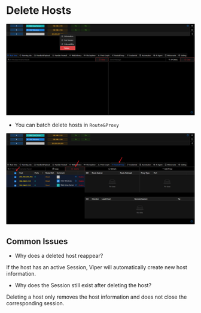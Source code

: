 # Delete Hosts

![img.png](webp/delete/img.png)

- You can batch delete hosts in `Route&Proxy`

![img_1.png](webp/delete/img_1.png)

## Common Issues

+ Why does a deleted host reappear?

If the host has an active Session, Viper will automatically create new host information.

+ Why does the Session still exist after deleting the host?

Deleting a host only removes the host information and does not close the corresponding session.
